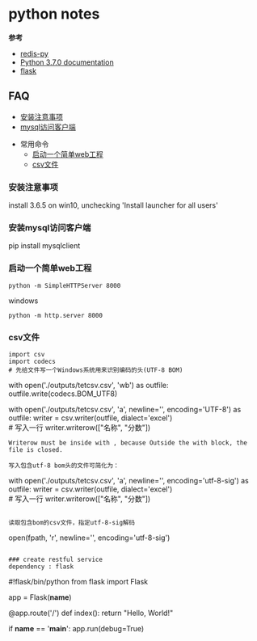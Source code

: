 # python notes

**参考**
- [redis-py][redis-py]
- [Python 3.7.0 documentation][Python 3.7.0 documentation]
- [flask][flask]


[redis-py]:https://github.com/andymccurdy/redis-py
[Python 3.7.0 documentation]:https://docs.python.org/3/
[flask]:https://www.palletsprojects.com/p/flask/

## FAQ
- [安装注意事项](#安装注意事项)
- [mysql访问客户端](#安装mysql访问客户端)
+ 常用命令
  - [启动一个简单web工程](#启动一个简单web工程)
  - [csv文件](#csv文件)


### 安装注意事项
install 3.6.5 on win10, unchecking 'Install launcher for all users'

### 安装mysql访问客户端
pip install mysqlclient

### 启动一个简单web工程
```
python -m SimpleHTTPServer 8000
```
windows
```
python -m http.server 8000
```

### csv文件
```
import csv
import codecs
# 先给文件写一个Windows系统用来识别编码的头(UTF-8 BOM)
```
with open('./outputs/tetcsv.csv', 'wb') as outfile:
    outfile.write(codecs.BOM_UTF8)

with open('./outputs/tetcsv.csv', 'a', newline='', encoding='UTF-8') as outfile:
    writer = csv.writer(outfile, dialect='excel')	
    # 写入一行
    writer.writerow(["名称", "分数"])	
```
Writerow must be inside with , because Outside the with block, the file is closed.

写入包含utf-8 bom头的文件可简化为：
```
with open('./outputs/tetcsv.csv', 'a', newline='', encoding='utf-8-sig') as outfile:
    writer = csv.writer(outfile, dialect='excel')	
    # 写入一行
    writer.writerow(["名称", "分数"])	
```

读取包含bom的csv文件，指定utf-8-sig解码
```
open(fpath, 'r', newline='', encoding='utf-8-sig')
```

### create restful service
dependency : flask

```
#!flask/bin/python
from flask import Flask

app = Flask(__name__)

@app.route('/')
def index():
    return "Hello, World!"

if __name__ == '__main__':
    app.run(debug=True)
```
